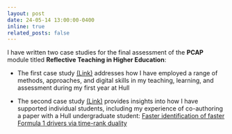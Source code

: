 ```yaml
---
layout: post
date: 24-05-14 13:00:00-0400
inline: true
related_posts: false
---
```


I have written two case studies for the final assessment of the <b>PCAP</b> module titled <b>Reflective Teaching in Higher Education</b>: 

- The first case study <a href="https://www.silviofanzon.com/assets/pdf/news/2024/Fanzon_Case_Study_1.pdf">(Link)</a> addresses how I have employed a range of methods, approaches, and digital skills in my teaching, learning, and assessment during my first year at Hull

- The second case study <a href="https://www.silviofanzon.com/assets/pdf/news/2024/Fanzon_Case_Study_2.pdf">(Link)</a> provides insights into how I have supported individual students, including my experience of co-authoring a paper with a Hull undergraduate student: <a href="/publications/#2024-Fry-Bri-Fan">Faster identification of faster Formula 1 drivers via time-rank duality</a>
